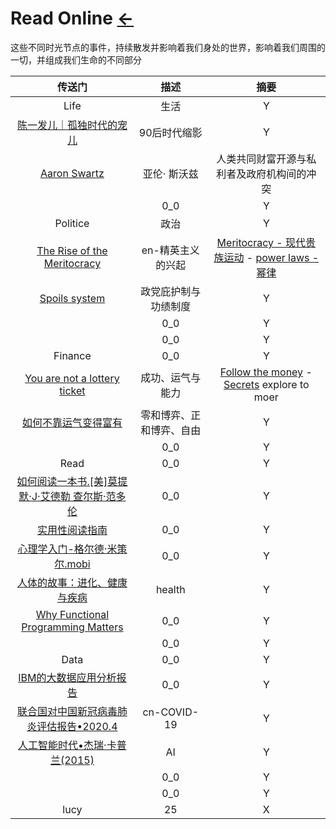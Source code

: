 # Read Online  [←](index.md)

这些不同时光节点的事件，持续散发并影响着我们身处的世界，影响着我们周围的一切，并组成我们生命的不同部分

| 传送门 | 描述 | 摘要 |
|:---:|:---:|:---:|
| Life | 生活 | Y |
| [陈一发儿｜孤独时代的宠儿](https://mp.weixin.qq.com/s?__biz=MzAxMTg0NzYzMg==&mid=2651515956&idx=1&sn=3dab2e8a3f24e35b5f18679c5ab2729f&chksm=80449e8bb733179d65ad47d837754fcb1929d52c1d1b678bd637007dbc39ee0f20518f404a63&mpshare=1&scene=1&srcid=0818cNbUmPxDsfeBKCH3R0Es&key=01cef8d7e5105324a7347ab85b0c19046c4d122052892b1db34f62db42d093a0ea9501a517e3082e53c82e57f0f1f6d6ffefcca23cf1cd63ae5670f8d161befc36b59655aea458647fbea684bc870e71&ascene=0&uin=MTg0NDczMTY4MQ%3D%3D&devicetype=iMac+MacBookAir6%2C1+OSX+OSX+10.10.5+build(14F2109)&version=12020810&nettype=WIFI&fontScale=100&pass_ticket=sSBHjazSJGsth72T2SsuU%2BhOcbt2tjmDf5%2FNqABNlbv5UB%2B19HGZmtycLFpRvNWV) | 90后时代缩影 | Y |
| [Aaron Swartz](https://github.com/AmbroseRen/stanford-cs183-notes/blob/master/docs/a/README.md) | 亚伦· 斯沃兹| 人类共同财富开源与私利者及政府机构间的冲突 |
| []() | 0_0 | Y |
| Politice | 政治 | Y |
| [The Rise of the Meritocracy](https://en.wikipedia.org/wiki/The_Rise_of_the_Meritocracy) | en-精英主义的兴起 | [Meritocracy - 现代贵族运动](https://en.wikipedia.org/wiki/Meritocracy) - [power laws - 幂律](https://edgeperspectives.typepad.com/edge_perspectives/2007/05/the_power_of_po.html) |
| [Spoils system](https://en.wikipedia.org/wiki/Spoils_system) | 政党庇护制与功绩制度 | Y |
| []() | 0_0 | Y |
| []() | 0_0 | Y |
| Finance | 0_0 | Y |
| [You are not a lottery ticket](https://github.com/AmbroseRen/stanford-cs183-notes/blob/master/docs/a/6.md) | 成功、运气与能力 | [Follow the money](https://github.com/AmbroseRen/stanford-cs183-notes/blob/master/docs/a/7.md) - [Secrets](https://github.com/AmbroseRen/stanford-cs183-notes/blob/master/docs/a/8.md) explore to moer |
| [如何不靠运气变得富有](https://github.com/taosue/how-to-get-rich-without-getting-lucky/blob/master/README.md) | 零和博弈、正和博弈、自由 | Y |
| []() | 0_0 | Y |
| Read | 0_0 | Y |
| [如何阅读一本书.[美]莫提默·J·艾德勒 查尔斯·范多伦](http://www.sssch.net/Admin/ckfinder/userfiles/files/shujixiazai/shujijijin/%E5%A6%82%E4%BD%95%E9%98%85%E8%AF%BB%E4%B8%80%E6%9C%AC%E4%B9%A6.pdf) | 0_0 | Y |
| [实用性阅读指南](http://ebookimg.lorefree.com/assets/file/2019/04/14/172140/%E5%AE%9E%E7%94%A8%E6%80%A7%E9%98%85%E8%AF%BB%E6%8C%87%E5%8D%97.pdf) | 0_0 | Y |
| [心理学入门-格尔德·米策尔.mobi](心理学入门-格尔德·米策尔.mobi) | 0_0 | Y |
| [人体的故事：进化、健康与疾病](http://www.duokan.com/reader/www/app.html?id=14675bb3a5224e0f8b9a10b191c19cc9) | health | Y |
| [Why Functional Programming Matters](https://www.cs.kent.ac.uk/people/staff/dat/miranda/whyfp90.pdf) | 0_0 | Y |
| []() | 0_0 | Y |
| Data | 0_0 | Y |
| [IBM的大数据应用分析报告](https://www.ibm.com/downloads/cas/ED0JV08Q) | 0_0 | Y |
| [联合国对中国新冠病毒肺炎评估报告•2020.4](https://files.catbox.moe/3kmdal.pdf) | cn-COVID-19 | Y |
| [人工智能时代•杰瑞·卡普兰(2015)](https://files.catbox.moe/qyc48c.pdf) | AI | Y |
| []() | 0_0 | Y |
| []() | 0_0 | Y |
| lucy | 25 | X |

